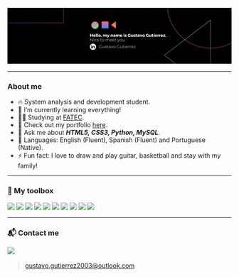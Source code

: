 <a href="https://www.linkedin.com/in/gustavo-gutierrez-9b101b19b/" target="_blank"><img src="Copy of Black Technology LinkedIn Banner.png"></a>

---
### About me

- 🔥 System analysis and development student.
- 🌱 I’m currently learning everything!
- 👨‍💻 Studying at [FATEC](https://fatecmm.edu.br/).
- 📑 Check out my portfolio [here](https://curriculum-gustavo.netlify.app/).
- 💬 Ask me about **_HTML5, CSS3, Python, MySQL_**.
- 📖 Languages: English (Fluent), Spanish (Fluent) and Portuguese (Native).
- ⚡ Fun fact: I love to draw and play guitar, basketball and stay with my family!

---

### 🧰  My toolbox
<p>
  <img src="https://cdn.jsdelivr.net/gh/devicons/devicon/icons/vscode/vscode-original.svg" style="width:30px;"/>
  <img src="https://cdn.jsdelivr.net/gh/devicons/devicon/icons/python/python-original.svg" style="width:30px;"/>
  <img src="https://cdn.jsdelivr.net/gh/devicons/devicon/icons/html5/html5-original.svg" style="width:30px;"/>
  <img src="https://cdn.jsdelivr.net/gh/devicons/devicon/icons/css3/css3-original.svg" style="width:30px;"/>
  <img src="https://cdn.jsdelivr.net/gh/devicons/devicon/icons/javascript/javascript-original.svg" style="width:30px;"/>
  <img src="https://cdn.jsdelivr.net/gh/devicons/devicon/icons/mysql/mysql-original.svg" style="width:30px;"/>
  <img src="https://cdn.jsdelivr.net/gh/devicons/devicon/icons/github/github-original.svg" style="width:30px;"/>
  <img src="https://cdn.jsdelivr.net/gh/devicons/devicon/icons/bootstrap/bootstrap-original.svg" style="width:30px;"/>
  <img src="https://cdn.jsdelivr.net/gh/devicons/devicon/icons/photoshop/photoshop-plain.svg" style="width:30px;"/>
  <img src="https://cdn.jsdelivr.net/gh/devicons/devicon/icons/git/git-original.svg" style="width:30px;"/>
</p>

---

### 📬 Contact me

<a href="https://www.linkedin.com/in/gustavo-gutierrez-9b101b19b/" target="_blank"><img src="https://img.shields.io/badge/LinkedIn-0077B5?style=for-the-badge&logo=linkedin&logoColor=white"></a>

> gustavo.gutierrez2003@outlook.com
